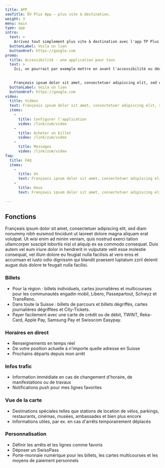 ```yaml
---
title: APP
seoTitle: ÖV Plus App – plus vite à destination.
weight: 3
menu: main
type: app
intro:
  text: >
    Arrivez tout simplement plus vite à destination avec l'app TP Plus ! Affichez les correspondances vers n'importe quelle destination en Suisse et achetez le billet adéquat. L'app peut être composée selon les besoins personnels.
  buttonLabel: Voila un lien
  buttonHref: https://google.com
promo:
  title: Accessibilité - une application pour tous
  text: >
    Ici, on pourrait par exemple mettre en avant l'accessibilité ou décrire une autre caractéristique importante de l'application. On peut éventuellement y mettre un lien (access4all, article dans un magazine ou autre).
    
    
    Françeais ipsum dolor sit amet, consectetuer adipiscing elit, sed diam nonummy nibh euismod tincidunt ut laoreet dolore magna aliquam erat volutpat. Ut wisi enim ad minim veniam, quis nostrud exerci tation ullamcorper suscipit lobortis nisl ut aliquip ex Lorem ipsum dolor sit amet, consectetuer adipiscing elit, sed diam nonummy nibh euismod tincidunt ut laoreet dolore magna aliquam erat volutpat..
  buttonLabel: Voila un lien
  buttonHref: https://google.com
video:
  title: Vidéos
  text: Françeais ipsum dolor sit amet, consectetuer adipiscing elit, sed diam nonummy nibh euismod tincidunt ut laoreet dolore magna aliquam erat volutpat.
  items:
    - 
      title: Configurer l'application
      video: /link/zum/video
    - 
      title: Acheter un billet
      video: /link/zum/video
    - 
      title: Messages
      video: /link/zum/video
faq:
  title: FAQ
  items:
    - 
      title: Un
      text: Françeais ipsum dolor sit amet, consectetuer adipiscing elit, sed diam nonummy nibh euismod tincidunt ut laoreet dolore magna aliquam erat volutpat.
    - 
      title: Deux
      text: Françeais ipsum dolor sit amet, consectetuer adipiscing elit, sed diam nonummy nibh euismod tincidunt ut laoreet dolore magna aliquam erat volutpat.
      
---
```


## Fonctions
Françeais ipsum dolor sit amet, consectetuer adipiscing elit, sed diam nonummy nibh euismod tincidunt ut laoreet dolore magna aliquam erat volutpat. Ut wisi enim ad minim veniam, quis nostrud exerci tation ullamcorper suscipit lobortis nisl ut aliquip ex ea commodo consequat. Duis autem vel eum iriure dolor in hendrerit in vulputate velit esse molestie consequat, vel illum dolore eu feugiat nulla facilisis at vero eros et accumsan et iusto odio dignissim qui blandit praesent luptatum zzril delenit augue duis dolore te feugait nulla facilisi.

### Billets
- Pour la région : billets individuels, cartes journalières et multicourses pour les communautés engadin mobil, Libero, Passepartout, Schwyz et TransReno.
- Dans toute la Suisse : billets de parcours et billets dégriffés, cartes journalières dégriffées et City-Tickets.
- Payer facilement avec une carte de crédit ou de débit, TWINT, Reka-Card, Apple Pay, Samsung Pay et Swisscom Easypay.

### Horaires en direct
- Renseignements en temps réel
- De votre position actuelle à n'importe quelle adresse en Suisse
- Prochains départs depuis mon arrêt

### Infos trafic
- Information immédiate en cas de changement d'horaire, de manifestations ou de travaux
- Notifications push pour mes lignes favorites

### Vue de la carte
- Destinations spéciales telles que stations de location de vélos, parkings, restaurants, cinémas, musées, ambassades et bien plus encore
- Informations utiles, par ex. en cas d'arrêts temporairement déplacés

### Personnalisation
- Définir les arrêts et les lignes comme favoris
- Déposer un SwissPass
- Porte-monnaie numérique pour les billets, les cartes multicourses et les moyens de paiement personnels
